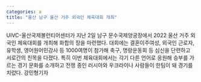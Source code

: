 ```yaml
---
categories: a
title: "울산 남구 울산 거주 외국인 체육대회 개최"
---
```

UIVC-울산국제볼런티어센터가 지난 2일 남구 문수국제양궁장에서 2022 울산 거주 외국인 체육대회를 개최해 화합의 장을 마련했다. 대회에는 결혼이주여성, 외국인 근로자, 유학생, 영어원어민강사 등 1000여명이 참가해 축구, 명랑운동회 등 심신을 단련하고 서로간의 친목을 다졌다. 특히 이번 체육대회에서는 각기 다른 언어로 응원해 승부를 가르는 경기 문화를 소개하고 전쟁 중인 러시아와 우크라이나 사람들이 한팀이 돼 경기를 치렀다. 강민형기자